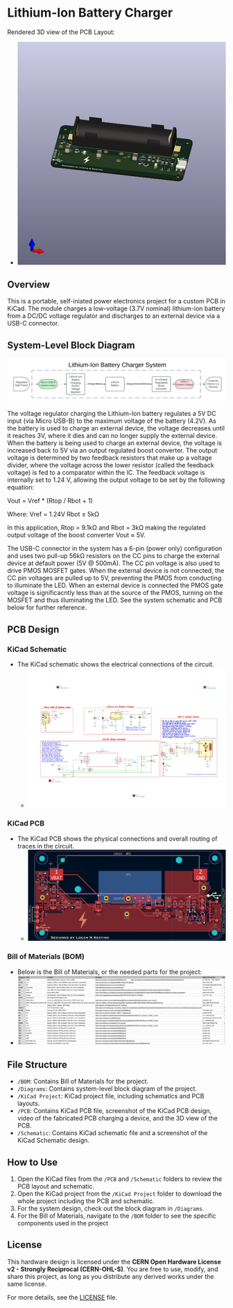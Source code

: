 # Lithium-Ion Battery Charger
Rendered 3D view of the PCB Layout:
 - ![3D PCB View](./PCB/3D_PCB-view/3D-view_Lithium-Ion_Charger.png)

## Overview
This is a portable, self-iniated power electronics project for a custom PCB in KiCad. The module charges a low-voltage (3.7V nominal) lithium-ion battery from a DC/DC voltage regulator and discharges to an 
external device via a USB-C connector.

## System-Level Block Diagram

![Block Diagram](./Diagrams/Charger_System-Level_Block_Diagram.png)

The voltage regulator charging the Lithium-Ion battery regulates a 5V DC input (via Micro USB-B) to the maximum voltage of the battery (4.2V). As the battery is used 
to charge an external device, the voltage decreases until it reaches 3V, where it dies and can no longer supply the external device. When the battery is being used to charge an external device, the voltage 
is increased back to 5V via an output regulated boost converter. The output voltage is determined by two feedback resistors that make up a voltage divider, where the voltage across the lower resistor 
(called the feedback voltage) is fed to a comparator within the IC. The feedback voltage is internally set to 1.24 V, allowing the output voltage to be set by the following equation:

Vout = Vref * (Rtop / Rbot + 1)

Where:
Vref = 1.24V
Rbot ≤ 5kΩ

In this application, Rtop = 9.1kΩ and Rbot = 3kΩ making the regulated output voltage of the boost converter Vout ≈ 5V.

The USB-C connector in the system has a 6-pin (power only) configuration and uses two pull-up 56kΩ resistors on the CC pins to charge the external device at default power (5V @ 500mA). The CC pin voltage is also used to drive PMOS MOSFET gates. When the external device is not connected, the CC pin voltages are pulled up to 5V, preventing the PMOS from conducting to illuminate the LED. When an external device is connected
the PMOS gate voltage is significacntly less than at the source of the PMOS, turning on the MOSFET and thus illuminating the LED. See the system schematic and PCB below for further reference.

## PCB Design
### KiCad Schematic
- The KiCad schematic shows the electrical connections of the circuit.
  - ![Schematic Screenshot](./Schematic/Schematic_screenshot.png)

### KiCad PCB
- The KiCad PCB shows the physical connections and overall routing of traces in the circuit.
  - ![PCB Screenshot](./PCB/KiCad_Files/PCB_screenshot.png)

### Bill of Materials (BOM)
-  Below is the Bill of Materials, or the needed parts for the project:
  - ![BOM Screenshot](./BOM/BOM_screenshot.png)

## File Structure
- `/BOM`: Contains Bill of Materials for the project.
- `/Diagrams`: Contains system-level block diagram of the project.
- `/KiCad Project`: KiCad project file, including schematics and PCB layouts.
- `/PCB`: Contains KiCad PCB file, screenshot of the KiCad PCB design, video of the fabricated PCB charging a device, and the 3D view of the PCB.
- `/Schematic`: Contains KiCad schematic file and a screenshot of the KiCad Schematic design.

## How to Use
1. Open the KiCad files from the `/PCB` and `/Schematic` folders to review the PCB layout and schematic.
2. Open the KiCad project from the `/KiCad Project` folder to download the whole project including the PCB and schematic.
3. For the system design, check out the block diagram in `/Diagrams`.
4. For the Bill of Materials, navigate to the `/BOM` folder to see the specific components used in the project

## License

This hardware design is licensed under the **CERN Open Hardware License v2 - Strongly Reciprocal (CERN-OHL-S)**. You are free to use, modify, and share this project, as long as you distribute any derived works under the same license.

For more details, see the [LICENSE](./LICENSE) file.
